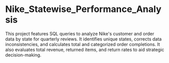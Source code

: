 # Nike_Statewise_Performance_Analysis
This project features SQL queries to analyze Nike's customer and order data by state for quarterly reviews. It identifies unique states, corrects data inconsistencies, and calculates total and categorized order completions. It also evaluates total revenue, returned items, and return rates to aid strategic decision-making.
